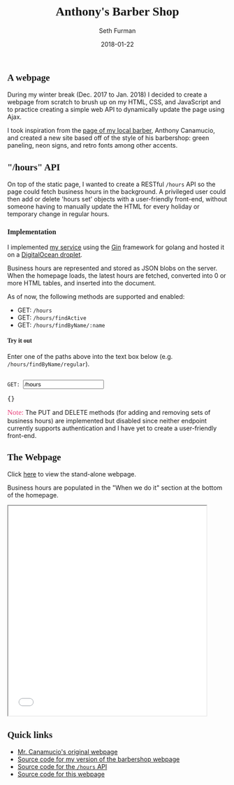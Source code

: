 ﻿---
layout: post
title:  "Anthony's Barber Shop"
date:   2018-01-22
author: Seth Furman
categories: web progamming
---

<style>
    @import url("https://fonts.googleapis.com/css?family=Lobster+Two");
    h1, h2, h3, h4 { font-family: 'Lobster Two'; }
</style>

## A webpage
During my winter break (Dec. 2017 to Jan. 2018) I decided to create a webpage
from scratch to brush up on my HTML, CSS, and JavaScript and to practice
creating a simple web API to dynamically update the page using Ajax.

I took inspiration from the [page of my local
barber](http://www.langhornebarber.com/), Anthony Canamucio, and created a new
site based off of the style of his barbershop: green paneling, neon signs,
and retro fonts among other accents.

## "/hours" API
On top of the static page, I wanted to create a RESTful `/hours` API
so the page could fetch business hours in the background. A privileged user
could then add or delete 'hours set' objects with a user-friendly front-end,
without someone having to manually update the HTML for every holiday or
temporary change in regular hours.

### Implementation
I implemented [my service](https://github.com/sfurman3/anthonys-barbershop-api/tree/release_v1)
using the [Gin](https://gin-gonic.github.io/gin/) framework for golang and
hosted it on a [DigitalOcean droplet](https://www.digitalocean.com/products/droplets/).

Business hours are represented and stored as JSON blobs on the server. When the
homepage loads, the latest hours are fetched, converted into 0 or more HTML
tables, and inserted into the document.

As of now, the following methods are supported and enabled:
- GET: `/hours`
- GET: `/hours/findActive`
- GET: `/hours/findByName/:name`

#### Try it out
Enter one of the paths above into the text box below (e.g.
<code>/hours/findByName/regular</code>).

<code>
GET: <input id="api-get-input" type="text" value="/hours">
</code>
<pre id="api-response">
{}
</pre>
<script src="https://ajax.googleapis.com/ajax/libs/jquery/3.3.1/jquery.min.js"></script>
<script>
var apiBaseUrl = "https://bigturtle.me";

function getRequest(path) {
    var httpRequest = new XMLHttpRequest();
    httpRequest.onreadystatechange = function() {
        if (httpRequest.readyState === XMLHttpRequest.DONE) {
            if (httpRequest.status === 200) {
                var resp = JSON.parse(httpRequest.responseText);
                $("#api-response").text(JSON.stringify(resp, undefined, 2));
            } else {
                try {
                    var resp = JSON.parse(httpRequest.responseText);
                    $("#api-response").text(JSON.stringify(resp, undefined, 2));
                } catch (err) {
                    $("#api-response").text(httpRequest.responseText);
                }
            }
        }
    };
    httpRequest.open('GET', apiBaseUrl + path, true);
    httpRequest.send();
}

$("#api-get-input").keyup(function(event) {
    if (event.keyCode === 13) {
        var path = document.getElementById("api-get-input").value;
        getRequest(path);
    }
});

window.onload = function () {
    var path = document.getElementById("api-get-input").value;
    getRequest(path);
}
</script>

<span style="color: #e8437c; font-size: 1.2em; font-family: 'Lobster Two'">Note:</span> The PUT and DELETE methods (for adding
and removing sets of business hours) are implemented but disabled since neither
endpoint currently supports authentication and I have yet to create a
user-friendly front-end.

## The Webpage
Click [here](/assets/documents/anthonys-barbershop/home.html) to view the
stand-alone webpage.

Business hours are populated in the "When we do it" section at the bottom of
the homepage.

<iframe style="width: 90%; height: 50vw" src="/assets/documents/anthonys-barbershop/home.html"></iframe>

## Quick links
- [Mr. Canamucio's original webpage](http://www.langhornebarber.com/)
- [Source code for my version of the barbershop webpage](https://github.com/sfurman3/anthonys-barbershop-webpage)
- [Source code for the `/hours` API](https://github.com/sfurman3/anthonys-barbershop-api/tree/release_v1)
- [Source code for this webpage](https://github.com/sethfurman/sethfurman.github.io/blob/master/_posts/2018-01-22-anthonys-barbershop.md)
